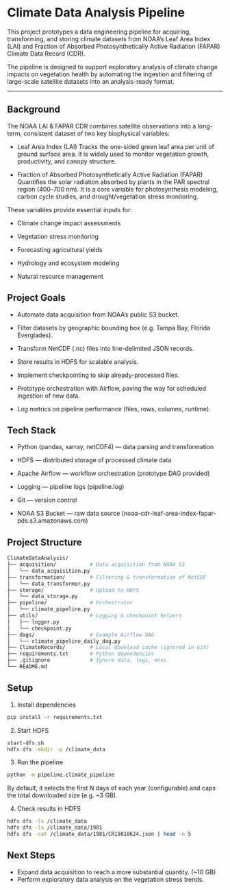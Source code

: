 # Climate Data Analysis Pipeline
This project prototypes a data engineering pipeline for acquiring, transforming, and storing climate datasets from NOAA’s Leaf Area Index (LAI) and Fraction of Absorbed Photosynthetically Active Radiation (FAPAR) Climate Data Record (CDR).

The pipeline is designed to support exploratory analysis of climate change impacts on vegetation health by automating the ingestion and filtering of large-scale satellite datasets into an analysis-ready format.

---

## Background
The NOAA LAI & FAPAR CDR combines satellite observations into a long-term, consistent dataset of two key biophysical variables:

 - Leaf Area Index (LAI)
Tracks the one-sided green leaf area per unit of ground surface area. It is widely used to monitor vegetation growth, productivity, and canopy structure.

 - Fraction of Absorbed Photosynthetically Active Radiation (FAPAR)
Quantifies the solar radiation absorbed by plants in the PAR spectral region (400–700 nm). It is a core variable for photosynthesis modeling, carbon cycle studies, and drought/vegetation stress monitoring.

These variables provide essential inputs for:

 - Climate change impact assessments

 - Vegetation stress monitoring

 - Forecasting agricultural yields

 - Hydrology and ecosystem modeling

 - Natural resource management

 ## Project Goals
  - Automate data acquisition from NOAA’s public S3 bucket.

 - Filter datasets by geographic bounding box (e.g. Tampa Bay, Florida Everglades).

 - Transform NetCDF (.nc) files into line-delimited JSON records.

 - Store results in HDFS for scalable analysis.

 - Implement checkpointing to skip already-processed files.

 - Prototype orchestration with Airflow, paving the way for scheduled ingestion of new data.

 - Log metrics on pipeline performance (files, rows, columns, runtime).

 ## Tech Stack
  - Python (pandas, xarray, netCDF4) — data parsing and transformation

 - HDFS — distributed storage of processed climate data

 - Apache Airflow — workflow orchestration (prototype DAG provided)

 - Logging — pipeline logs (pipeline.log)

 - Git — version control

 - NOAA S3 Bucket — raw data source (noaa-cdr-leaf-area-index-fapar-pds.s3.amazonaws.com)

 ## Project Structure
 ```bash
 ClimateDataAnalysis/
├── acquisition/           # Data acquisition from NOAA S3
│   └── data_acquisition.py
├── transformation/        # Filtering & transformation of NetCDF
│   └── data_transformer.py
├── storage/               # Upload to HDFS
│   └── data_storage.py
├── pipeline/              # Orchestrator
│   └── climate_pipeline.py
├── utils/                 # Logging & checkpoint helpers
│   ├── logger.py
│   └── checkpoint.py
├── dags/                  # Example Airflow DAG
│   └── climate_pipeline_daily_dag.py
├── ClimateRecords/        # Local download cache (ignored in Git)
├── requirements.txt       # Python dependencies
├── .gitignore             # Ignore data, logs, envs
└── README.md
 ```

 ## Setup
 1. Install dependencies
 ```bash
 pip install -r requirements.txt
 ```
 2. Start HDFS
 ```bash
 start-dfs.sh
 hdfs dfs -mkdir -p /climate_data
 ```
 3. Run the pipeline
 ```bash
 python -m pipeline.climate_pipeline
 ```
By default, it selects the first N days of each year (configurable) and caps the total downloaded size (e.g. ~3 GB).
  
4. Check results in HDFS
```bash
hdfs dfs -ls /climate_data
hdfs dfs -ls /climate_data/1981
hdfs dfs -cat /climate_data/1981/CR19810624.json | head -n 5
```

## Next Steps
 - Expand data acquisition to reach a more substantial quantity. (~10 GB)
 - Perform exploratory data analysis on the vegetation stress trends.
